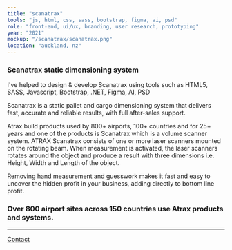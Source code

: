 ```yaml
---
title: "scanatrax"
tools: "js, html, css, sass, bootstrap, figma, ai, psd"
role: "front-end, ui/ux, branding, user research, prototyping"
year: "2021"
mockup: "/scanatrax/scanatrax.png"
location: "auckland, nz"
---
```


### Scanatrax static dimensioning system

I've helped to design & develop Scanatrax using tools such as HTML5, SASS, Javascript, Bootstrap, .NET, Figma, AI, PSD

Scanatrax is a static pallet and cargo dimensioning system that delivers fast, accurate and reliable results, with full after-sales support.

Atrax build products used by 800+ airports, 100+ countries and for 25+ years and one of the products is Scanatrax which is a volume scanner system. ATRAX Scanatrax consists of one or more laser scanners mounted on the rotating beam. When measurement is activated, the laser scanners rotates around the object and produce a result with three dimensions i.e. Height, Width and Length of the object.

Removing hand measurement and guesswork makes it fast and easy to uncover the hidden profit in your business, adding directly to bottom line profit.

### Over 800 airport sites across 150 countries use Atrax products and systems.

---

[Contact](mailto:hello@erindhoxha.dev)
